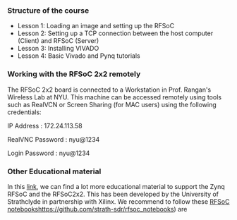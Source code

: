 ### Structure of the course

- Lesson 1: Loading an image and setting up the RFSoC
- Lesson 2: Setting up a TCP connection between the host computer (Client) and RFSoC (Server)
- Lesson 3: Installing VIVADO
- Lesson 4: Basic Vivado and Pynq tutorials

  
### Working with the RFSoC 2x2 remotely

The RFSoC 2x2 board is connected to a Workstation in Prof. Rangan's Wireless Lab at NYU. This machine can be accessed remotely using tools such as RealVCN or Screen Sharing (for MAC users) using the following credentials:
 
IP Address       : 172.24.113.58

RealVNC Password : nyu@1234

Login Password   : nyu@1234

### Other Educational material 
In this [link](https://xilinx.github.io/RFSoC2x2-PYNQ/educational_resources.html), we can find a lot more educational material to support the Zynq RFSoC and the RFSoC2x2. This has been developed by the University of Strathclyde in partnership with Xilinx. We recommend to follow these [RFSoC notebooks](https://github.com/strath-sdr/rfsoc_notebooks)https://github.com/strath-sdr/rfsoc_notebooks) are 

[](url)
